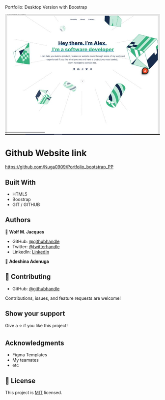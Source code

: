 Portfolio: Desktop Version with Boostrap


![screenshot](/screenshot.JPG)

# Github Website link

https://github.com/Nuga0909/Portfolio_bootstrap_PP

## Built With

- HTML5
- Boostrap
- GIT / GITHUB

## Authors

👤 **Wolf M. Jacques**

- GitHub: [@githubhandle](https://github.com/Wolfmikerson)
- Twitter: [@twitterhandle](https://twitter.com/wolfmikerson)
- LinkedIn: [LinkedIn](https://www.linkedin.com/in/wolf-m-jacques-27a38612a/)

👤 **Adeshina Adenuga**

## 🤝 Contributing
- GitHub: [@githubhandle](https://github.com/Nuga0909)

Contributions, issues, and feature requests are welcome!


## Show your support

Give a ⭐️ if you like this project!

## Acknowledgments

- Figma Templates
- My teamates
- etc

## 📝 License

This project is [MIT](https://choosealicense.com/licenses/mit/) licensed.